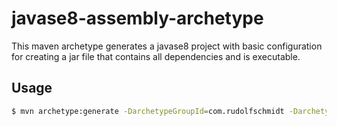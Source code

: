 # javase8-assembly-archetype

This maven archetype generates a javase8 project with basic configuration for creating a jar file that contains all dependencies and is executable.

## Usage
```bash
$ mvn archetype:generate -DarchetypeGroupId=com.rudolfschmidt -DarchetypeArtifactId=javase8-assembly-archetype
```
